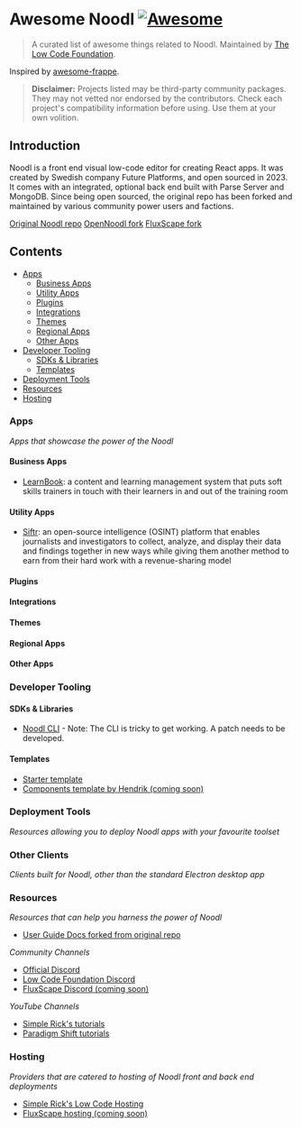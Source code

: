 # Awesome Noodl [![Awesome](https://awesome.re/badge-flat.svg)](https://github.com/sindresorhus/awesome)

> A curated list of awesome things related to Noodl. Maintained by [The Low Code Foundation](https://github.com/The-Low-Code-Foundation).

Inspired by [awesome-frappe](https://github.com/gavindsouza/awesome-frappe).

> **Disclaimer:** Projects listed may be third-party community packages. They may not vetted nor endorsed by the contributors. Check each project's compatibility information before using. Use them at your own volition.

## Introduction

Noodl is a front end visual low-code editor for creating React apps. It was created by Swedish company Future Platforms, and open sourced in 2023. It comes with an integrated, optional back end built with Parse Server and MongoDB. Since being open sourced, the original repo has been forked and maintained by various community power users and factions.

[Original Noodl repo](https://github.com/noodlapp/noodl)
[OpenNoodl fork](https://github.com/The-Low-Code-Foundation/opennoodl)
[FluxScape fork](https://github.com/fluxscape/fluxscape)

## Contents

- [Apps](#apps)
  - [Business Apps](#business-apps)
  - [Utility Apps](#utility-apps)
  - [Plugins](#plugins)
  - [Integrations](#integrations)
  - [Themes](#themes)
  - [Regional Apps](#regional-apps)
  - [Other Apps](#other-apps)
- [Developer Tooling](#developer-tooling)
  - [SDKs & Libraries](#sdks--libraries)
  - [Templates](#templates)
- [Deployment Tools](#deployment-tools)
- [Resources](#resources)
- [Hosting](#hosting)


### Apps

_Apps that showcase the power of the Noodl_


#### Business Apps

- [LearnBook](https://dev.learnbook.app): a content and learning management system that puts soft skills trainers in touch with their learners in and out of the training room

#### Utility Apps

- [Siftr](https://sifter.news/): an open-source intelligence (OSINT) platform that enables journalists and investigators to collect, analyze, and display their data and findings together in new ways while giving them another method to earn from their hard work with a revenue-sharing model

#### Plugins


#### Integrations



#### Themes



#### Regional Apps



#### Other Apps



### Developer Tooling



#### SDKs & Libraries

- [Noodl CLI](https://www.npmjs.com/package/@noodl/noodl-cli) - Note: The CLI is tricky to get working. A patch needs to be developed.

#### Templates

- [Starter template](https://github.com/richardosborne14/noodl-starter-template)
- [Components template by Hendrik (coming soon)]()

### Deployment Tools

_Resources allowing you to deploy Noodl apps with your favourite toolset_


### Other Clients

_Clients built for Noodl, other than the standard Electron desktop app_


### Resources

_Resources that can help you harness the power of Noodl_

- [User Guide Docs forked from original repo](https://github.com/The-Low-Code-Foundation/opennoodl-docs)

_Community Channels_

- [Official Discord](https://discord.gg/nvYZaVZDr5)
- [Low Code Foundation Discord](https://discord.gg/HPsWuPU9ky)
- [FluxScape Discord (coming soon)]()

_YouTube Channels_

- [Simple Rick's tutorials](https://www.youtube.com/channel/UCE6RiWoqTmSNQFfd6Wl07OA)
- [Paradigm Shift tutorials](https://www.youtube.com/channel/UCYrUTITiDauvY37m5lVLqhA)


### Hosting

_Providers that are catered to hosting of Noodl front and back end deployments_

- [Simple Rick's Low Code Hosting](https://simple-ricks-low-code-hosting.com)
- [FluxScape hosting (coming soon)]()
